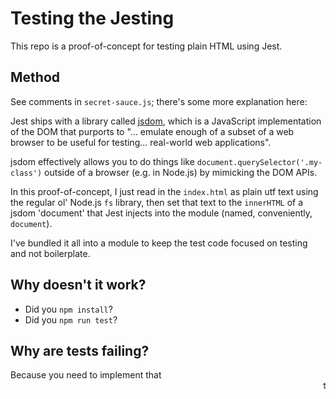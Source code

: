 # Testing the Jesting

This repo is a proof-of-concept for testing plain HTML using Jest.

## Method

See comments in `secret-sauce.js`; there's some more explanation here:

Jest ships with a library called [jsdom](https://github.com/jsdom/jsdom), which is a JavaScript implementation of the DOM that purports to "... emulate enough of a subset of a web browser to be useful for testing... real-world web applications".

jsdom effectively allows you to do things like `document.querySelector('.my-class')` outside of a browser (e.g. in Node.js) by mimicking the DOM APIs.

In this proof-of-concept, I just read in the `index.html` as plain utf text using the regular ol' Node.js `fs` library, then set that text to the `innerHTML` of a jsdom 'document' that Jest injects into the module (named, conveniently, `document`).

I've bundled it all into a module to keep the test code focused on testing and not boilerplate.

## Why doesn't it work?

- Did you `npm install`?
- Did you `npm run test`?

## Why are tests failing?

Because you need to implement that <marquee> tag for full marks!
